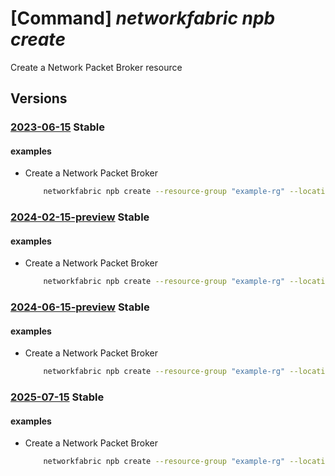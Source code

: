 # [Command] _networkfabric npb create_

Create a Network Packet Broker resource

## Versions

### [2023-06-15](/Resources/mgmt-plane/L3N1YnNjcmlwdGlvbnMve30vcmVzb3VyY2Vncm91cHMve30vcHJvdmlkZXJzL21pY3Jvc29mdC5tYW5hZ2VkbmV0d29ya2ZhYnJpYy9uZXR3b3JrcGFja2V0YnJva2Vycy97fQ==/2023-06-15.xml) **Stable**

<!-- mgmt-plane /subscriptions/{}/resourcegroups/{}/providers/microsoft.managednetworkfabric/networkpacketbrokers/{} 2023-06-15 -->

#### examples

- Create a Network Packet Broker
    ```bash
        networkfabric npb create --resource-group "example-rg" --location "westus3" --resource-name "example-nbp" --network-fabric-id "/subscriptions/xxxxx-xxxx-xxxx-xxxx-xxxxx/resourcegroups/example-rg/providers/Microsoft.ManagedNetworkFabric/networkFabrics/example-nf"
    ```

### [2024-02-15-preview](/Resources/mgmt-plane/L3N1YnNjcmlwdGlvbnMve30vcmVzb3VyY2Vncm91cHMve30vcHJvdmlkZXJzL21pY3Jvc29mdC5tYW5hZ2VkbmV0d29ya2ZhYnJpYy9uZXR3b3JrcGFja2V0YnJva2Vycy97fQ==/2024-02-15-preview.xml) **Stable**

<!-- mgmt-plane /subscriptions/{}/resourcegroups/{}/providers/microsoft.managednetworkfabric/networkpacketbrokers/{} 2024-02-15-preview -->

#### examples

- Create a Network Packet Broker
    ```bash
        networkfabric npb create --resource-group "example-rg" --location "westus3" --resource-name "example-nbp" --network-fabric-id "/subscriptions/xxxxx-xxxx-xxxx-xxxx-xxxxx/resourcegroups/example-rg/providers/Microsoft.ManagedNetworkFabric/networkFabrics/example-nf"
    ```

### [2024-06-15-preview](/Resources/mgmt-plane/L3N1YnNjcmlwdGlvbnMve30vcmVzb3VyY2Vncm91cHMve30vcHJvdmlkZXJzL21pY3Jvc29mdC5tYW5hZ2VkbmV0d29ya2ZhYnJpYy9uZXR3b3JrcGFja2V0YnJva2Vycy97fQ==/2024-06-15-preview.xml) **Stable**

<!-- mgmt-plane /subscriptions/{}/resourcegroups/{}/providers/microsoft.managednetworkfabric/networkpacketbrokers/{} 2024-06-15-preview -->

#### examples

- Create a Network Packet Broker
    ```bash
        networkfabric npb create --resource-group "example-rg" --location "westus3" --resource-name "example-nbp" --network-fabric-id "/subscriptions/xxxxx-xxxx-xxxx-xxxx-xxxxx/resourcegroups/example-rg/providers/Microsoft.ManagedNetworkFabric/networkFabrics/example-nf"
    ```

### [2025-07-15](/Resources/mgmt-plane/L3N1YnNjcmlwdGlvbnMve30vcmVzb3VyY2Vncm91cHMve30vcHJvdmlkZXJzL21pY3Jvc29mdC5tYW5hZ2VkbmV0d29ya2ZhYnJpYy9uZXR3b3JrcGFja2V0YnJva2Vycy97fQ==/2025-07-15.xml) **Stable**

<!-- mgmt-plane /subscriptions/{}/resourcegroups/{}/providers/microsoft.managednetworkfabric/networkpacketbrokers/{} 2025-07-15 -->

#### examples

- Create a Network Packet Broker
    ```bash
        networkfabric npb create --resource-group "example-rg" --location "westus3" --resource-name "example-nbp" --network-fabric-id "/subscriptions/xxxxx-xxxx-xxxx-xxxx-xxxxx/resourcegroups/example-rg/providers/Microsoft.ManagedNetworkFabric/networkFabrics/example-nf"
    ```
